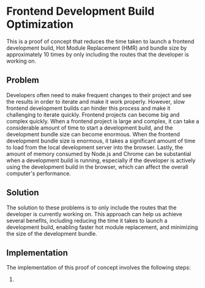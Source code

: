 # Frontend Development Build Optimization

This is a proof of concept that reduces the time taken to launch a frontend development build, Hot Module Replacement (HMR) and bundle size by approximately 10 times by only including the routes that the developer is working on.

## Problem

Developers often need to make frequent changes to their project and see the results in order to iterate and make it work properly. However, slow frontend development builds can hinder this process and make it challenging to iterate quickly.
Frontend projects can become big and complex quickly.
When a frontend project is large and complex, it can take a considerable amount of time to start a development build, and the development bundle size can become enormous.
When the frontend development bundle size is enormous, it takes a significant amount of time to load from the local development server into the browser.
Lastly, the amount of memory consumed by Node.js and Chrome can be substantial when a development build is running, especially if the developer is actively using the development build in the browser, which can affect the overall computer's performance.

## Solution

The solution to these problems is to only include the routes that the developer is currently working on. This approach can help us achieve several benefits, including reducing the time it takes to launch a development build, enabling faster hot module replacement, and minimizing the size of the development bundle.

## Implementation

The implementation of this proof of concept involves the following steps:

1) 


